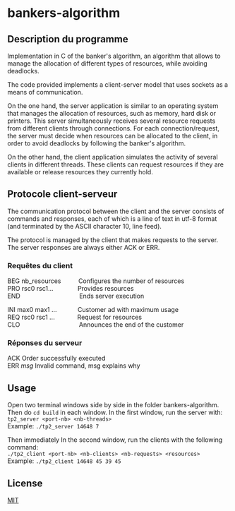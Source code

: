 # bankers-algorithm

## Description du programme

Implementation in C of the banker's algorithm, an algorithm that allows to manage the allocation of different types of resources, while avoiding deadlocks.

The code provided implements a client-server model that uses sockets as a means of communication.

On the one hand, the server application is similar to an operating system that manages the allocation of resources, such as memory, hard disk or printers. This server simultaneously receives several resource requests from different clients through connections. For each connection/request, the server must decide when resources can be allocated to the client, in order to avoid deadlocks by following the banker's algorithm.

On the other hand, the client application simulates the activity of several clients in different threads. These clients can request resources if they are available or release resources they currently hold.

## Protocole client-serveur

The communication protocol between the client and the server consists of commands and responses, each of which is a line of text in utf-8 format (and terminated by the ASCII character 10, line feed).

The protocol is managed by the client that makes requests to the server. The server responses are always either ACK or ERR.

### Requêtes du client

BEG nb_resources&nbsp;&nbsp;&nbsp;&nbsp;&nbsp;&nbsp;&nbsp;&nbsp;&nbsp;&nbsp;Configures the number of resources  
PRO rsc0 rsc1...&nbsp;&nbsp;&nbsp;&nbsp;&nbsp;&nbsp;&nbsp;&nbsp;&nbsp;&nbsp;&nbsp;&nbsp;&nbsp;&nbsp;Provides resources  
END&nbsp;&nbsp;&nbsp;&nbsp;&nbsp;&nbsp;&nbsp;&nbsp;&nbsp;&nbsp;&nbsp;&nbsp;&nbsp;&nbsp;&nbsp;&nbsp;&nbsp;&nbsp;&nbsp;&nbsp;&nbsp;&nbsp;&nbsp;&nbsp;&nbsp;&nbsp;&nbsp;&nbsp;&nbsp;&nbsp;&nbsp;&nbsp;&nbsp;&nbsp;Ends server execution  

INI max0 max1 ...&nbsp;&nbsp;&nbsp;&nbsp;&nbsp;&nbsp;&nbsp;&nbsp;&nbsp;&nbsp;&nbsp;&nbsp;Customer ad with maximum usage  
REQ rsc0 rsc1 ...&nbsp;&nbsp;&nbsp;&nbsp;&nbsp;&nbsp;&nbsp;&nbsp;&nbsp;&nbsp;&nbsp;&nbsp;&nbsp;Request for resources  
CLO&nbsp;&nbsp;&nbsp;&nbsp;&nbsp;&nbsp;&nbsp;&nbsp;&nbsp;&nbsp;&nbsp;&nbsp;&nbsp;&nbsp;&nbsp;&nbsp;&nbsp;&nbsp;&nbsp;&nbsp;&nbsp;&nbsp;&nbsp;&nbsp;&nbsp;&nbsp;&nbsp;&nbsp;&nbsp;&nbsp;&nbsp;&nbsp;&nbsp;&nbsp;Announces the end of the customer  

### Réponses du serveur 

ACK                 Order successfully executed  
ERR *msg*       Invalid command, msg explains why

## Usage

Open two terminal windows side by side in the folder bankers-algorithm. Then do ``cd build`` in each window.
In the first window, run the server with:  
``tp2_server <port-nb> <nb-threads>``  
Example: ``./tp2_server 14648 7``  

Then immediately In the second window, run the clients with the following command:  
```./tp2_client <port-nb> <nb-clients> <nb-requests> <resources>```  
Example: ``./tp2_client 14648 45 39 45``

## License
[MIT](https://raw.githubusercontent.com/Nakwendaa/bankers-algorithm/master/LICENSE)
